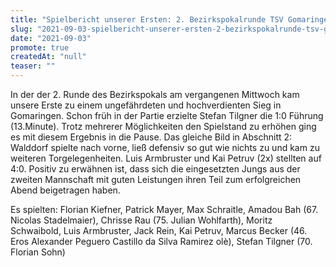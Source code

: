 ```yaml
---
title: "Spielbericht unserer Ersten: 2. Bezirkspokalrunde TSV Gomaringen 2 - SV Walddorf 0:4"
slug: "2021-09-03-spielbericht-unserer-ersten-2-bezirkspokalrunde-tsv-gomaringen-2-sv-walddorf-04"
date: "2021-09-03"
promote: true
createdAt: "null"
teaser: ""
---
```

In der der 2. Runde des Bezirkspokals am vergangenen Mittwoch kam unsere Erste zu einem ungefährdeten und hochverdienten Sieg in Gomaringen. Schon früh in der Partie erzielte Stefan Tilgner die 1:0 Führung (13.Minute). Trotz mehrerer Möglichkeiten den Spielstand zu erhöhen ging es mit diesem Ergebnis in die Pause. Das gleiche Bild in Abschnitt 2: Walddorf spielte nach vorne, ließ defensiv so gut wie nichts zu und kam zu weiteren Torgelegenheiten. Luis Armbruster und Kai Petruv (2x) stellten auf 4:0. Positiv zu erwähnen ist, dass sich die eingesetzten Jungs aus der zweiten Mannschaft mit guten Leistungen ihren Teil zum erfolgreichen Abend beigetragen haben.


Es spielten: Florian Kiefner, Patrick Mayer, Max Schraitle, Amadou Bah (67. Nicolas Stadelmaier), Chrisse Rau (75. Julian Wohlfarth), Moritz Schwaibold, Luis Armbruster, Jack Rein, Kai Petruv, Marcus Becker (46. Eros Alexander Peguero Castillo da Silva Ramirez olè), Stefan Tilgner (70. Florian Sohn)


<p class="ox-2989754d1f-"> 
